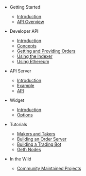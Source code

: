 - Getting Started

  - [Introduction](./README.md)
  - [API Overview](./APIOverview/overview.md)

- Developer API

  - [Introduction](./developerAPI/introduction.md)
  - [Concepts](./developerAPI/concepts.md)
  - [Getting and Providing Orders](./developerAPI/getting-and-providing-orders.md)
  - [Using the Indexer](./developerAPI/using-the-indexer.md)
  - [Using Ethereum](./developerAPI/using-ethereum.md)

- API Server

  - [Introduction](./serverAPI/introduction.md)
  - [Example](./serverAPI/example.md)
  - [API](./serverAPI/api.md)


- Widget

  - [Introduction](./widget/introduction.md)
  - [Options](./widget/options.md)


- Tutorials

  - [Makers and Takers](./tutorials/makers-and-takers.md)
  - [Building an Order Server](./tutorials/order-server.md)
  - [Building a Trading Bot](./tutorials/trading-bot.md)
  - [Geth Nodes](./tutorials/geth-nodes.md)

- In the Wild

  - [Community Maintained Projects](./thirdPartyDevs/projects.md)
